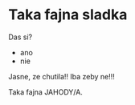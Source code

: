 # Taka fajna sladka

Das si?
* ano 
* nie

Jasne, ze chutila!! Iba zeby ne!!!


Taka fajna JAHODY/A.
